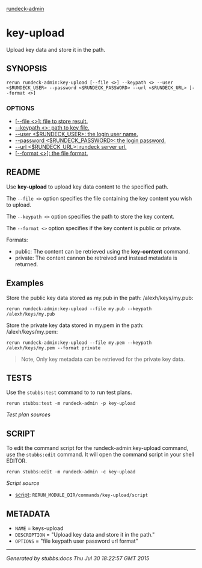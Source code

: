 [rundeck-admin](../../index.html)
# key-upload 

Upload key data and store it in the path.

## SYNOPSIS

    rerun rundeck-admin:key-upload [--file <>] --keypath <> --user <$RUNDECK_USER> --password <$RUNDECK_PASSWORD> --url <$RUNDECK_URL> [--format <>]

### OPTIONS

* [   [--file <>]: file to store result.](../../options/file/index.html)
* [    --keypath <>: path to key file.](../../options/keypath/index.html)
* [    --user <$RUNDECK_USER>: the login user name.](../../options/user/index.html)
* [    --password <$RUNDECK_PASSWORD>: the login password.](../../options/password/index.html)
* [    --url <$RUNDECK_URL>: rundeck server url.](../../options/url/index.html)
* [   [--format <>]: the file format.](../../options/format/index.html)

## README

Use **key-upload** to upload key data content to the specified path.


The `--file <>` option specifies the file containing the key content you wish to upload.

The `--keypath <>` option specifies the path to store the key content.

The `--format <>` option specifies if the key content is public or private.

Formats:

* public: The content can be retrieved using the **key-content** command.
* private: The content cannon be retreived and instead metadata is returned.

Examples
--------

Store the public key data stored as my.pub in the path: /alexh/keys/my.pub:

    rerun rundeck-admin:key-upload --file my.pub --keypath /alexh/keys/my.pub 

Store the private key data stored in my.pem in the path: /alexh/keys/my.pem:

    rerun rundeck-admin:key-upload --file my.pem --keypath /alexh/keys/my.pem --format private

> Note, Only key metadata can be retrieved for the private key data.

## TESTS

Use the `stubbs:test` command to to run test plans.

    rerun stubbs:test -m rundeck-admin -p key-upload

*Test plan sources*



## SCRIPT

To edit the command script for the rundeck-admin:key-upload command, 
use the `stubbs:edit`
command. It will open the command script in your shell EDITOR.

    rerun stubbs:edit -m rundeck-admin -c key-upload

*Script source*

* [script](script.html): `RERUN_MODULE_DIR/commands/key-upload/script`

## METADATA

* `NAME` = keys-upload
* `DESCRIPTION` = "Upload key data and store it in the path."
* `OPTIONS` = "file keypath user password url format"

----

*Generated by stubbs:docs Thu Jul 30 18:22:57 GMT 2015*

